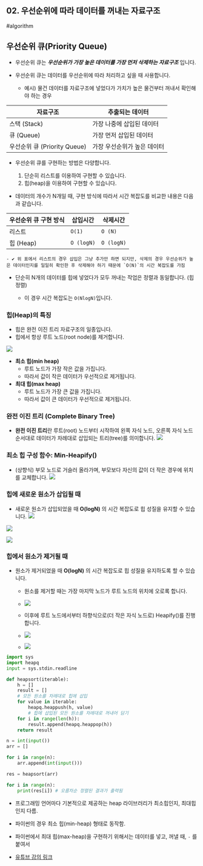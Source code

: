 ## 02. 우선순위에 따라 데이터를 꺼내는 자료구조
#algorithm 

## 우선순위 큐(Priority Queue)

- 우선순위 큐는 ***우선순위가 가장 높은 데이터를 가장 먼저 삭제하는 자료구조*** 입니다.

- 우선순위 큐는 데이터를 우선순위에 따라 처리하고 싶을 때 사용합니다.

  - 예시) 물건 데이터를 자료구조에 넣었다가 가치가 높은 물건부터 꺼내서 확인해야 하는 경우

| 자료구조                     | 추출되는 데이터             |
| ---------------------------- | --------------------------- |
| 스택 (Stack)                 | 가장 나중에 삽입된 데이터   |
| 큐 (Queue)                   | 가장 먼저 삽입된 데이터     |
| 우선순위 큐 (Priority Queue) | 가장 우선순위가 높은 데이터 |


- 우선순위 큐를 구현하는 방법은 다양합니다. 

  1) 단순히 리스트를 이용하여 구현할 수 있습니다.
  2) 힙(heap)을 이용하여 구현할 수 있습니다. 

- 데이터의 개수가 N개일 때, 구현 방식에 따라서 시간 복잡도를 비교한 내용은 다음과 같습니다. 

| 우선순위 큐 구현 방식 | 삽입시간   | 삭제시간   |
| --------------------- | ---------- | ---------- |
| 리스트                | `O(1)`     | `O (N)`    |
| 힙 (Heap)             | `O (logN)` | `O (logN)` |

    - ✔ 위 표에서 리스트의 경우 삽입은 그냥 추가만 하면 되지만, 삭제의 경우 우선순위가 높은 데이터인지를 일일히 확인한 후 삭제해야 하기 때문에 `O(N)`의 시간 복잡도를 가짐

- 단순히 N개의 데이터를 힙에 넣었다가 모두 꺼내는 작업은 정렬과 동일합니다. (힙 정렬)

  - 이 경우 시간 복잡도는 `O(NlogN)`입니다.



### 힙(Heap)의 특징

- 힙은 완전 이진 트리 자료구조의 일종입니다. 
- 힙에서 항상 루트 노드(root node)를 제거합니다.

![](assets/02_Priority%20Queue_img-%20(1).png)

- **최소 힙(min heap)**
	- 루트 노드가 가장 작은 값을 가집니다.
	- 따라서 값이 작은 데이터가 우선적으로 제거됩니다.
- **최대 힙(max heap)**
	- 루트 노드가 가장 큰 값을 가집니다. 
	- 따라서 값이 큰 데이터가 우선적으로 제거됩니다. 



### 완전 이진 트리 (Complete Binary Tree)
- **완전 이진 트리**란 루트(root) 노드부터 시작하여 왼쪽 자식 노드, 오른쪽 자식 노드 순서대로 데이터가 차례대로 삽입되는 트리(tree)를 의미합니다. 
![](assets/02_Priority%20Queue_img-%20(2).png)

### 최소 힙 구성 함수: Min-Heapify()
- (상향식) 부모 노드로 거슬러 올라가며, 부모보다 자신의 값이 더 작은 경우에 위치를 교체합니다. 
![](assets/02_Priority%20Queue_img-%20(3).png)

### 힙에 새로운 원소가 삽입될 때
- 새로운 원소가 삽입되었을 때 **O(logN)** 의 시간 복잡도로 힙 성질을 유지할 수 있습니다. 
![](assets/02_Priority%20Queue_img-%20(4).png)

![](assets/02_Priority%20Queue_img-%20(5).png)

![](assets/02_Priority%20Queue_img-%20(6).png)


### 힙에서 원소가 제거될 때
- 원소가 제거되었을 때 **O(logN)** 의 시간 복잡도로 힙 성질을 유지하도록 할 수 있습니다. 
	- 원소를 제거할 때는 가장 마지막 노드가 루트 노드의 위치에 오로록 합니다. 
	- ![](assets/02_Priority%20Queue_img-%20(7).png)
	- 이후에 루트 노드에서부터 하향식으로(더 작은 자식 노드로) Heapify()를 진행합니다. 
	- ![](assets/02_Priority%20Queue_img-%20(8).png)

	- ![](assets/02_Priority%20Queue_img-%20(9).png)



```python
import sys
import heapq
input = sys.stdin.readline

def heapsort(iterable):
    h = []
    result = []
    # 모든 원소를 차례대로 힙에 삽입
    for value in iterable:
        heapq.heappush(h, value)
        # 힙에 삽입된 모든 원소를 차례대로 꺼내어 담기
    for i in range(len(h)):
        result.append(heapq.heappop(h))
    return result

n = int(input())
arr = []

for i in range(n):
    arr.append(int(input()))

res = heapsort(arr)

for i in range(n):
    print(res[i]) # 오름차순 정렬된 결과가 출력됨
```

- 프로그래밍 언어마다 기본적으로 제공하는 heap 라이브러리가 최소힙인지, 최대힙인지 다름.
- 파이썬의 경우 최소 힙(min-heap) 형태로 동작함.
- 파이썬에서 최대 힙(max-heap)을 구현하기 위해서는 데이터를 넣고, 꺼낼 때, `-` 를 붙여서

- [유튜브 강의 링크](https://youtu.be/AjFlp951nz0)
